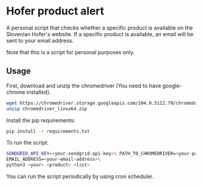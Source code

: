 # Hofer product alert
A personal script that checks whether a specific product is available
on the Slovenian Hofer's website. If a specific product is available, 
an email will be sent to your email address.

Note that this is a script for personal purposes only.

## Usage
First, download and unzip the chromedriver (You need to have google-chrome installed).
```bash
wget https://chromedriver.storage.googleapis.com/104.0.5112.79/chromedriver_linux64.zip
unzip chromedriver_linux64.zip
```

Install the pip requirements:
```bash
pip install -r requirements.txt
```

To run the script:
```bash
SENDGRID_API_KEY=<your-sendgrid-api-key>\ PATH_TO_CHROMEDRIVER=<your-path-to-chromedriver>\
EMAIL_ADDRESS=<your-email-address>\
python3 <your> <product> <list>
```

You can run the script periodically by using cron scheduler.

